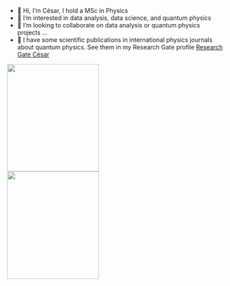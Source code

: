 - 👋 Hi, I’m César, I hold a MSc in Physics
- 👀 I’m interested in data analysis, data science, and quantum physics
- 💞️ I’m looking to collaborate on data analysis or quantum physics projects ...
- 📝 I have some scientific publications in international physics journals about quantum physics. See them in my Research Gate profile [Research Gate César](https://www.researchgate.net/profile/Cesar-Muro-Cabral)



<div class="row">
  <div class="column">
    <img src="https://media.giphy.com/media/KJWezmvz7JY8Tyfq46/giphy.gif" height="250" style="width:65%">
    <img src="https://media.giphy.com/media/v1.Y2lkPTc5MGI3NjExNDYwYjNhNjAwMjc3MmE1MTFmMTI4ODhhZTZkNWM3OGE2NDlkZmFiNCZjdD1n/qz4H9opF8zBZrg4vHy/giphy.gif" height="250" style="width:65%">
  </div>
</div> 





<!---
cmuro27/cmuro27 is a ✨ special ✨ repository because its `README.md` (this file) appears on your GitHub profile.
You can click the Preview link to take a look at your changes.
--->
